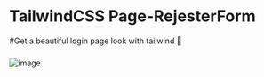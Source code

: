 # TailwindCSS Page-RejesterForm
#Get a beautiful login page look with tailwind 🥞
###
![image](https://user-images.githubusercontent.com/74735976/233526221-90b0a2b4-861f-40f4-b932-e658dae4f27b.png)

#

